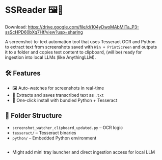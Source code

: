 # SSReader 🖼️📄
Download: https://drive.google.com/file/d/104yDwoMAbMITa_P3-ssScHPD60bXq7Hf/view?usp=sharing

A screenshot-to-text automation tool that uses Tesseract OCR and Python to extract text from screenshots saved with `Win + PrintScreen` and outputs it to a folder and copies text content to clipboard, (will be) ready for ingestion into local LLMs (like AnythingLLM).

## 🛠 Features

- 🖼️ Auto-watches for screenshots in real-time
- 📄 Extracts and saves transcribed text as `.txt`
- 🧃 One-click install with bundled Python + Tesseract

## 📂 Folder Structure

- `screenshot_watcher_clipboard_updated.py` – OCR logic
- `tesseract/` – Tesseract binaries
- `python/` – Embedded Python environment

##
- Might add mini tray launcher and direct ingestion access for local LLM 
